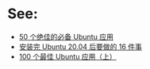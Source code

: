 # See:
- [50 个绝佳的必备 Ubuntu 应用 ](https://linux.cn/article-12456-1.html)
- [安装完 Ubuntu 20.04 后要做的 16 件事 ](https://linux.cn/article-12183-1.html)
- [100 个最佳 Ubuntu 应用（上）](https://zhuanlan.zhihu.com/p/71833109)
